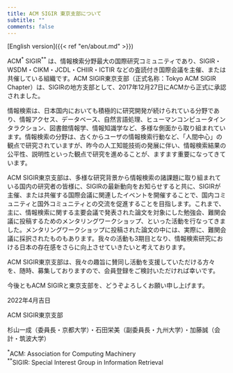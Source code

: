 ```yaml
---
title: ACM SIGIR 東京支部について
subtitle: ""
comments: false
---
```


[English version]({{< ref "en/about.md" >}})

ACM<sup>*</sup> SIGIR<sup>**</sup> は、情報検索分野最大の国際研究コミュニティであり、SIGIR・WSDM・CIKM・JCDL・CHIIR・ICTIR などの査読付き国際会議を主催、または共催している組織です。ACM SIGIR東京支部（正式名称：Tokyo ACM SIGIR Chapter）は、SIGIRの地方支部として、2017年12月27日にACMから正式に承認されました。

情報検索は、日本国内においても積極的に研究開発が続けられている分野であり、情報アクセス、データベース、自然言語処理、ヒューマンコンピュータインタラクション、図書館情報学、情報知識学など、多様な側面から取り組まれています。情報検索の分野は、古くからユーザの情報検索行動など、「人間中心」の観点で研究されていますが、昨今の人工知能技術の発展に伴い、情報検索結果の公平性、説明性といった観点で研究を進めることが、ますます重要になってきています。

ACM SIGIR東京支部は、多様な研究背景から情報検索の諸課題に取り組まれている国内の研究者の皆様に、SIGIRの最新動向をお知らせすると共に、SIGIRが主催、または共催する国際会議に関連したイベントを開催することで、国内コミュニティと国外コミュニティとの交流を促進することを目指します。これまで、主に、情報検索に関する主要会議で発表された論文を対象にした勉強会、難関会議に投稿するためのメンタリングワークショップ、といった活動を行なってきました。メンタリングワークショップに投稿された論文の中には、実際に、難関会議に採択されたものもあります。我々の活動も3期目となり、情報検索研究における日本の存在感をさらに向上させていきたいと考えております。

ACM SIGIR東京支部は、我々の趣旨に賛同し活動を支援していただける方々を、随時、募集しておりますので、会員登録をご検討いただければ幸いです。

今後ともACM SIGIRと東京支部を、どうぞよろしくお願い申し上げます。

2022年4月吉日

ACM SIGIR東京支部

杉山一成（委員長・京都大学）・石田栄美（副委員長・九州大学）・加藤誠（会計・筑波大学）

<sup>*</sup>ACM: Association for Computing Machinery<br>
<sup>**</sup>SIGIR: Special Interest Group in Information Retrieval
